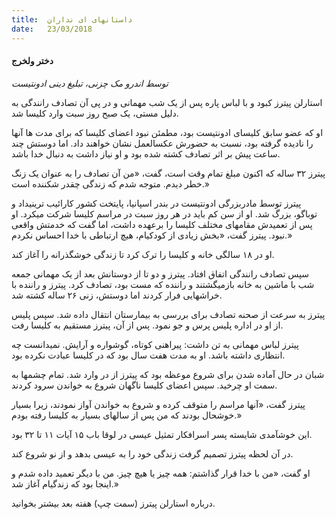 ```yaml
---
title:  داستانهای ای نداران
date:   23/03/2018
---
```


#### دختر ولخرج

_توسط اندرو مک چزنی، تبلیغ دینی ادونتیست_

استارلن پیترز کبود و با لباس پاره پس از یک شب مهمانی و در پی آن تصادف رانندگی به دلیل مستی، یک صبح روز سبت وارد کلیسا شد.

او که عضو سابق کلیسای ادونتیست بود، مطمئن نبود اعضای کلیسا که برای مدت ها آنها را نادیده گرفته بود، نسبت به حضورش عکسالعمل نشان خواهند داد. اما دوستش چند ساعت پیش بر اثر تصادف کشته شده بود و او نیاز داشت به دنبال خدا باشد.

پیترز ۳۲ ساله که اکنون مبلغ تمام وقت است، گفت، «من آن تصادف را به عنوان یک زنگ خطر دیدم. متوجه شدم که زندگی چقدر شکننده است.»

پیترز توسط مادربزرگی ادونتیست در بندر اسپانیا، پایتخت کشور کارائیب ترینیداد و توباگو، بزرگ شد. او از سن کم باید در هر روز سبت در مراسم کلیسا شرکت میکرد. او پس از تعمیدش مقامهای مختلف کلیسا را برعهده داشت، اما گفت که خدمتش واقعی نبود. پیترز گفت، «بخش زیادی از کودکیام، هیچ ارتباطی با خدا احساس نکردم.»

او در ۱۸ سالگی خانه و کلیسا را ترک کرد تا زندگی خوشگذرانه را آغاز کند.

سپس تصادف رانندگی اتفاق افتاد. پیترز و دو تا از دوستانش بعد از یک مهمانی جمعه شب با ماشین به خانه بازمیگشتند و راننده که مست بود، تصادف کرد. پیترز و راننده با خراشهایی فرار کردند اما دوستش، زنی ۲۶ ساله کشته شد.

پیترز به سرعت از صحنه تصادف برای بررسی به بیمارستان انتقال داده شد. سپس پلیس از او در اداره پلیس پرس و جو نمود. پس از آن، پیترز مستقیم به کلیسا رفت.

پیترز لباس مهمانی به تن داشت: پیراهنی کوتاه، گوشواره و آرایش. نمیدانست چه انتظاری داشته باشد. او به مدت هفت سال بود که در کلیسا عبادت نکرده بود.

شبان در حال آماده شدن برای شروع موعظه بود که پیترز از در وارد شد. تمام چشمها به سمت او چرخید. سپس اعضای کلیسا ناگهان شروع به خواندن سرود کردند.

پیترز گفت، «آنها مراسم را متوقف کرده و شروع به خواندن آواز نمودند، زیرا بسیار خوشحال بودند که من پس از سالهای بسیار به کلیسا رفته بودم.»

این خوشآمدی شایسته پسر اسرافکار تمثیل عیسی در لوقا باب ۱۵ آیات ۱۱ تا ۳۲ بود.

در آن لحظه پیترز تصمیم گرفت زندگی خود را به عیسی بدهد و از نو شروع کند.

او گفت، «من با خدا قرار گذاشتم: همه چیز یا هیچ چیز. من با دیگر تعمید داده شدم و اینجا بود که زندگیام آغاز شد.»

درباره استارلن پیترز (سمت چپ) هفته بعد بیشتر بخوانید.